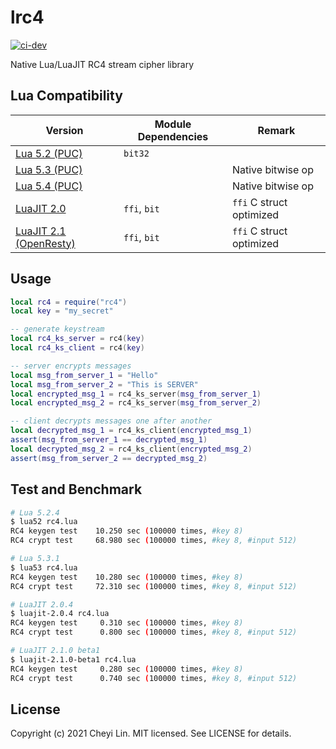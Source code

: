 # lrc4

[![ci-dev](https://github.com/CheyiLin/lrc4/actions/workflows/ci-dev.yml/badge.svg)](https://github.com/CheyiLin/lrc4/actions/workflows/ci-dev.yml)

Native Lua/LuaJIT RC4 stream cipher library

## Lua Compatibility

| Version | Module Dependencies | Remark |
| ------- | ------------------- | ------ |
| [Lua 5.2 (PUC)](https://www.lua.org/versions.html#5.2) | `bit32` |  |
| [Lua 5.3 (PUC)](https://www.lua.org/versions.html#5.3) |  | Native bitwise op |
| [Lua 5.4 (PUC)](https://www.lua.org/versions.html#5.4) |  | Native bitwise op |
| [LuaJIT 2.0](https://luajit.org/luajit.html) | `ffi`, `bit` | `ffi` C struct optimized |
| [LuaJIT 2.1 (OpenResty)](https://github.com/openresty/luajit2) | `ffi`, `bit` | `ffi` C struct optimized |

## Usage

```lua
local rc4 = require("rc4")
local key = "my_secret"

-- generate keystream
local rc4_ks_server = rc4(key)
local rc4_ks_client = rc4(key)

-- server encrypts messages
local msg_from_server_1 = "Hello"
local msg_from_server_2 = "This is SERVER"
local encrypted_msg_1 = rc4_ks_server(msg_from_server_1)
local encrypted_msg_2 = rc4_ks_server(msg_from_server_2)

-- client decrypts messages one after another
local decrypted_msg_1 = rc4_ks_client(encrypted_msg_1)
assert(msg_from_server_1 == decrypted_msg_1)
local decrypted_msg_2 = rc4_ks_client(encrypted_msg_2)
assert(msg_from_server_2 == decrypted_msg_2)
```

## Test and Benchmark

```bash
# Lua 5.2.4
$ lua52 rc4.lua
RC4 keygen test    10.250 sec (100000 times, #key 8)
RC4 crypt test     68.980 sec (100000 times, #key 8, #input 512)

# Lua 5.3.1
$ lua53 rc4.lua
RC4 keygen test    10.280 sec (100000 times, #key 8)
RC4 crypt test     72.310 sec (100000 times, #key 8, #input 512)

# LuaJIT 2.0.4
$ luajit-2.0.4 rc4.lua
RC4 keygen test     0.310 sec (100000 times, #key 8)
RC4 crypt test      0.800 sec (100000 times, #key 8, #input 512)

# LuaJIT 2.1.0 beta1
$ luajit-2.1.0-beta1 rc4.lua
RC4 keygen test     0.280 sec (100000 times, #key 8)
RC4 crypt test      0.740 sec (100000 times, #key 8, #input 512)
```

## License

Copyright (c) 2021 Cheyi Lin.
MIT licensed. See LICENSE for details.

